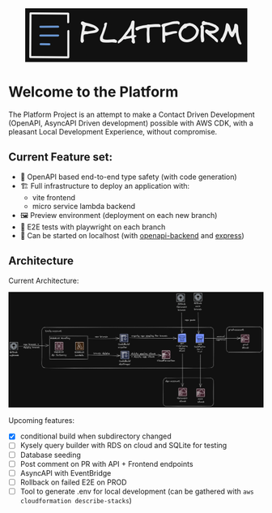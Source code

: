 <div align="center"><img src="./docs/assets/platform-logo.png" ></div>

# Welcome to the Platform

The Platform Project is an attempt to make a Contact Driven Development (OpenAPI, AsyncAPI Driven development) possible with AWS CDK, with a pleasant Local Development Experience, without compromise.

## Current Feature set:

- 📄 OpenAPI based end-to-end type safety (with code generation)
- 🏗️ Full infrastructure to deploy an application with:
  - vite frontend
  - micro service lambda backend
- 🖼️ Preview environment (deployment on each new branch)
- 🧪 E2E tests with playwright on each branch
- 🏡 Can be started on localhost (with [openapi-backend](https://github.com/anttiviljami/openapi-backend) and [express](https://expressjs.com/))

## Architecture

Current Architecture:

![current architecture](./docs/assets/platform-architecture.png)

Upcoming features:

- [x] conditional build when subdirectory changed
- [ ] Kysely query builder with RDS on cloud and SQLite for testing
- [ ] Database seeding
- [ ] Post comment on PR with API + Frontend endpoints
- [ ] AsyncAPI with EventBridge
- [ ] Rollback on failed E2E on PROD
- [ ] Tool to generate .env for local development (can be gathered with `aws cloudformation describe-stacks`)
